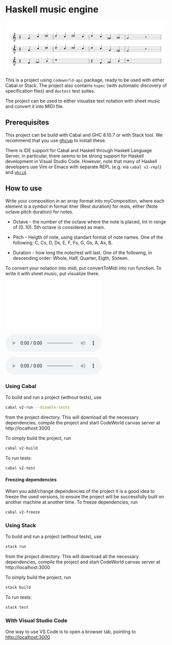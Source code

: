 # Haskell music engine

![Visualisation demo.](images/Visualisation-example.jpeg)

This is a project using `codeworld-api` package, ready to be used with either Cabal or Stack. The project also contains `hspec` (with automatic discovery of specification files) and `doctest` test suites.

The project can be used to either visualise text notation with sheet music and convert it into MIDI file. 

## Prerequisites

This project can be build with Cabal and GHC 8.10.7 or with Stack tool.
We recommend that you use [ghcup](https://www.haskell.org/ghcup/) to install these.

There is IDE support for Cabal and Haskell through Haskell Language Server, in particular, there seems to be strong support for Haskell development in Visual Studio Code.
However, note that many of Haskell developers use Vim or Emacs with separate REPL (e.g. via `cabal v2-repl`) and [`ghcid`](https://github.com/ndmitchell/ghcid#readme).

## How to use
Write your composition in an array format into myComposition, where each element is a symbol in format ither (Rest duration) for rests, either (Note octave pitch duration) for notes.

- Octave - the number of the octave where the note is placed, Int in range of (0..10). 5th octave is considered as main.

- Pitch - Heigth of note, using standart format of note names. One of the following: C, Cs, D, Ds, E, F, Fs, G, Gs, A, As, B.

- Duration - how long the note/rest will last. One of the following, in descending order: Whole, Half, Quarter, Eigth, Sixteen.

To convert your notation into midi, put convertToMidi into run function. To write it with sheet music, put visualize there.

![Notation used in the exampe at the top.](images/Notation-example.txt)

![Midi output from this example.](images/Midi-example.mid)

![Output in mp3 format.](images/Mp3-example.mp3)

### Using Cabal

To build and run a project (without tests), use

```sh
cabal v2-run --disable-tests
```

from the project directory. This will download all the necessary dependencies, compile the project and start CodeWorld canvas server at http://localhost:3000

To simply build the project, run

```sh
cabal v2-build
```

To run tests:

```sh
cabal v2-test
```

#### Freezing dependencies

When you add/change dependencies of the project it is a good idea to freeze the used versions, to ensure the project will be successfully built on another machine at another time. To freeze dependencies, run

```sh
cabal v2-freeze
```

### Using Stack

To build and run a project (without tests), use

```sh
stack run
```

from the project directory. This will download all the necessary dependencies, compile the project and start CodeWorld canvas server at http://localhost:3000

To simply build the project, run

```sh
stack build
```

To run tests:

```sh
stack test
```

### With Visual Studio Code

One way to use VS Code is to open a browser tab, pointing to [http://localhost:3000](http://localhost:3000)
